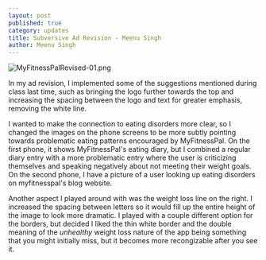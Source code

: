 ```yaml
---
layout: post
published: true
category: updates
title: Subversive Ad Revision - Meenu Singh
author: Meenu Singh
---
```

![MyFitnessPalRevised-01.png]({{site.baseurl}}/assets/MyFitnessPalRevised-01.png)

In my ad revision, I implemented some of the suggestions mentioned during class last time, such as bringing the logo further towards the top and increasing the spacing between the logo and text for greater emphasis, removing the white line. 

I wanted to make the connection to eating disorders more clear, so I changed the images on the phone screens to be more subtly pointing towards problematic eating patterns encouraged by MyFitnessPal. On the first phone, it shows MyFitnessPal's eating diary, but I combined a regular diary entry with a more problematic entry where the user is criticizing themselves and speaking negatively about not meeting their weight goals. On the second phone, I have a picture of a user looking up eating disorders on myfitnesspal's blog website. 

Another aspect I played around with was the weight loss line on the right. I increased the spacing between letters so it would fill up the entire height of the image to look more dramatic. I played with a couple different option for the borders, but decided I liked the thin white border and the double meaning of the _unhealthy_ weight loss nature of the app being something that you might initially miss, but it becomes more recongizable after you see it.
